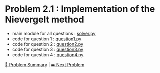 # Problem 2.1 : Implementation of the Nievergelt method

- main module for all questions : [solver.py](./solver.py)
- code for question 1 : [question1.py](./question1.py)
- code for question 2 : [question2.py](./question2.py)
- code for question 3 : [question3.py](./question3.py)
- code for question 4 : [question4.py](./question4.py)

[:book: Problem Summary](../README.md) | [:arrow_right: Next Problem](../prob2.2/README.md)